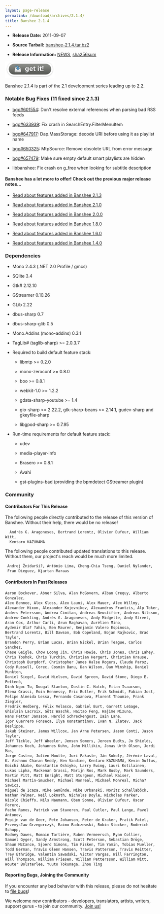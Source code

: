 ```yaml
---
layout: page-release
permalink: /download/archives/2.1.4/
title: Banshee 2.1.4
---
```



	
  * **Release Date:** 2011-09-07

	
  * **Source Tarball:** [banshee-2.1.4.tar.bz2](http://ftp.gnome.org/pub/GNOME/sources/banshee/2.1/banshee-2.1.4.tar.bz2)

	
  * **Release Information:**
[NEWS](http://ftp.gnome.org/pub/GNOME/sources/banshee/2.1/banshee-2.1.4.news),
[sha256sum](http://ftp.gnome.org/pub/GNOME/sources/banshee/2.1/banshee-2.1.4.sha256sum)




[![Download Now](/images/download-button.png)](/download)






Banshee 2.1.4 is part of the 2.1 development series leading up to 2.2.





### Notable Bug Fixes (11 fixed since 2.1.3)





    
      
  * [bgo#601554](http://bugzilla.gnome.org/show_bug.cgi?id=601554): Don't resolve external references when parsing bad RSS feeds
      
  * [bgo#633939](http://bugzilla.gnome.org/show_bug.cgi?id=633939): Fix crash in SearchEntry.FilterMenuItem
      
  * [bgo#647917](http://bugzilla.gnome.org/show_bug.cgi?id=647917): Dap.MassStorage: decode URI before using it as playlist name
      
  * [bgo#650325](http://bugzilla.gnome.org/show_bug.cgi?id=650325): MtpSource: Remove obsolete URL from error message
      
  * [bgo#657479](http://bugzilla.gnome.org/show_bug.cgi?id=657479): Make sure empty default smart playlists are hidden
      
  * libbanshee: Fix crash on g_free when looking for subtitle description


  



#### Banshee has a lot more to offer! Check out the previous major release notes...





	
  * [Read about features added in Banshee 2.1.3](/download/archives/2.1.3)

	
  * [Read about features added in Banshee 2.1.0](/download/archives/2.1.0)

	
  * [Read about features added in Banshee 2.0.0](/download/archives/2.0.0)

	
  * [Read about features added in Banshee 1.8.0](/download/archives/1.8.0)

	
  * [Read about features added in Banshee 1.6.0](/download/archives/1.6.0)

	
  * [Read about features added in Banshee 1.4.0](/download/archives/1.4.0)




### Dependencies





	
  * Mono 2.4.3 (.NET 2.0 Profile / gmcs)

	
  * SQlite 3.4

	
  * Gtk# 2.12.10

	
  * GStreamer 0.10.26

	
  * GLib 2.22

	
  * dbus-sharp 0.7

	
  * dbus-sharp-glib 0.5

	
  * Mono.Addins (mono-addins) 0.3.1

	
  * TagLib# (taglib-sharp) >= 2.0.3.7

	
  * Required to build default feature stack:

	
    * libmtp >= 0.2.0

	
    * mono-zeroconf >= 0.8.0

	
    * boo >= 0.8.1

	
    * webkit-1.0 >= 1.2.2

	
    * gdata-sharp-youtube >= 1.4

	
    * gio-sharp >= 2.22.2, gtk-sharp-beans >= 2.14.1, gudev-sharp and gkeyfile-sharp

	
    * libgpod-sharp >= 0.7.95




	
  * Run-time requirements for default feature stack:

	
    * udev

	
    * media-player-info

	
    * Brasero >= 0.8.1

	
    * Avahi

	
    * gst-plugins-bad (providing the bpmdetect GStreamer plugin)







### Community





#### Contributors For This Release


The following people directly contributed to the release of this version of Banshee. Without their help, there would be no release!


> 
      Andrés G. Aragoneses, Bertrand Lorentz, Olivier Dufour, William Witt,
      Kentaro KAZUHAMA




The following people contributed updated translations to this release.    Without them, our project's reach would be much more limited.


> 
     Andrej Žnidarši?, António Lima, Cheng-Chia Tseng, Daniel Nylander,
     Fran Dieguez, Kjartan Maraas






#### Contributors In Past Releases




> 
    Aaron Bockover, Abner Silva, Alan McGovern, Alban Crequy, Alberto Gonzalez,
    Alex Bennee, Alex Kloss, Alex Launi, Alex Mauer, Alex Willmy,
    Alexander Hixon, Alexander Kojevnikov, Alexandros Frantzis, Alp Toker,
    Anders Petersson, Andrea Cimitan, Andreas Neustifter, Andreas Nilsson,
    Andrew Conkling, Andrés G. Aragoneses, Andy Midgette, Andy Street,
    Aran Cox, Arthur Carli, Arun Raghavan, Aurélien Mino,
    Aydemir Ula? ?ahin, Ben Maurer, Benjamín Valero Espinosa,
    Bertrand Lorentz, Bill Dawson, Bob Copeland, Bojan Rajkovic, Brad Taylor,
    Brandon Perry, Brian Lucas, Brian Nickel, Brian Teague, Carlos Sanchez,
    Chase Geigle, Chow Loong Jin, Chris Howie, Chris Jones, Chris Lahey,
    Chris Toshok, Chris Turchin, Christian Hergert, Christian Krause,
    Christoph Burgdorf, Christopher James Halse Rogers, Claude Paroz,
    Cody Russell, Corec, Cosmin Banu, Dan Wilson, Dan Winship, Daniel Munkton,
    Daniel Siegel, David Nielsen, David Spreen, David Stone, Diego E. Pettenò,
    Dinh Ngoc Tu, Dougal Stanton, Dustin C. Hatch, Eitan Isaacson,
    Elena Grassi, Eoin Hennessy, Eric Butler, Erik Schmidt, Fabian Jost,
    Felipe Almeida Lessa, Fernando Casanova, Florent Thoumie, Frank Ziegler,
    Fredrik Hedberg, Félix Velasco, Gabriel Burt, Garrett LeSage,
    Ghislain Lacroix, Götz Waschk, Haitao Feng, Hajime Mizuno,
    Hans Petter Jansson, Harold Schreckengost, Iain Lane,
    Igor Guerrero Fonseca, Ilya Konstantinov, Ivan N. Zlatev, Jack Deslippe,
    Jakub Steiner, James Willcox, Jan Arne Petersen, Jason Conti, Jason Taylor,
    Jeff Tickle, Jeff Wheeler, Jensen Somers, Jeroen Budts, Jo Shields,
    Johannes Koch, Johannes Kuhn, John Millikin, Jonas Urth Olsen, Jordi Mas,
    Jorge Castro, Julien Moutte, Juri Pakaste, Ján Sokoly, Jérémie Laval,
    K. Vishnoo Charan Reddy, Ken Vandine, Kentaro KAZUHAMA, Kevin Duffus,
    Koichi Akabe, Konstantin Oshiyko, Larry Ewing, Lauri Kotilainen,
    Lukas Lipka, Mackenan Grassi, Marijn Ros, Mark Busby, Mark Saunders,
    Martin Pitt, Matt Enright, Matt Sturgeon, Michael Kaiser,
    Michael Martin-Smucker, Michael Monreal, Michael Monreal, Micha? Sawicz,
    Miguel de Icaza, Mike Gemünde, Mike Urbanski, Moritz Schallaböck,
    Nathan Palmer, Neil Loknath, Nicholas Doyle, Nicholas Parker,
    Nicolò Chieffo, Nils Naumann, Oben Sonne, Olivier Dufour, Oscar Forero,
    Pacho Ramos, Patrick van Staveren, Paul Cutler, Paul Lange, Pavel Antonov,
    Pepijn van de Geer, Pete Johanson, Peter de Kraker, Pratik Patel,
    Przemys?aw Grzegorczyk, Raimo Radczewski, Robin Stocker, Roderich Schupp,
    Rodney Dawes, Romain Tartière, Ruben Vermeersch, Ryan Collier,
    Samuel Gyger, Sandy Armstrong, Scott Peterson, Sebastian Dröge,
    Shaun McCance, Sjoerd Simons, Tim Fisken, Tim Yamin, Tobias Mueller,
    Todd Berman, Travis Glenn Hansen, Travis Patterson, Travis Reitter,
    Trey Ethridge, Valentin Sawadski, Victor Vargas, Will Farrington,
    Will Thompson, William Friesen, William Pettersson, William Witt,
    Wouter Bolsterlee, Yuuto Tokunaga, Zhou Ting






#### Reporting Bugs, Joining the Community


If you encounter any bad behavior with this release, please do not hesitate to [file bugs](/contribute/file-bugs/)!

We welcome new contributors - developers, translators, artists, writers, support gurus - to join our community.  [Join us!](/contribute)
